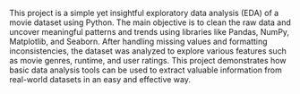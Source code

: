 This project is a simple yet insightful exploratory data analysis (EDA) of a movie dataset using Python. The main objective is to clean the raw data and uncover meaningful patterns and trends using libraries like Pandas, NumPy, Matplotlib, and Seaborn. After handling missing values and formatting inconsistencies, the dataset was analyzed to explore various features such as movie genres,  runtime, and user ratings.  This project demonstrates how basic data analysis tools can be used to extract valuable information from real-world datasets in an easy and effective way.
